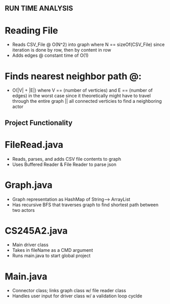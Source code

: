 ## RUN TIME ANALYSIS 

# Reading File
  - Reads CSV_File @ O(N^2) into graph where N == sizeOf(CSV_File) since iteration is done by row, then by content in row 
  - Adds edges @ constant time of O(1) 

# Finds nearest neighbor path @:
  - O(|V| + |E|) where V == (number of verticies) and E == (number of edges) in the worst case since it theoretically might have to travel through the entire graph || all connected verticies to find a neighboring actor

## Project Functionality 

# FileRead.java
  - Reads, parses, and adds CSV file contents to graph
  - Uses Buffered Reader & File Reader to parse json 

# Graph.java
  - Graph representation as HashMap of String--> ArrayList<String>
  - Has recursive BFS that traverses graph to find shortest path between two actors 
  
# CS245A2.java
  - Main driver class 
  - Takes in fileName as a CMD argument
  - Runs main.java to start global project 
  
# Main.java
  - Connector class; links graph class w/ file reader class
  - Handles user input for driver class w/ a validation loop cyclde
 
